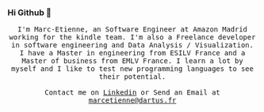 ### Hi Github 👋

<p align="center">
  <samp>
I'm Marc-Etienne, an Software Engineer at Amazon Madrid working for the kindle team. I'm also a Freelance developer in software engineering and Data Analysis / Visualization.
I have a Master in engineering from ESILV France and a Master of business from EMLV France.
I learn a lot by myself and I like to test new programming languages ​​to see their potential.  
     <br><br>Contact me on <a href="https://www.linkedin.com/in/marcetiennedartus/">Linkedin</a> or Send an Email at <a href="mailto:marcetienne@dartus.fr">marcetienne@dartus.fr</a>
  </samp>
</p>

<!--
**medartus/medartus** is a ✨ _special_ ✨ repository because its `README.md` (this file) appears on your GitHub profile.

Here are some ideas to get you started:

- 🔭 I’m currently working on ...
- 🌱 I’m currently learning ...
- 👯 I’m looking to collaborate on ...
- 🤔 I’m looking for help with ...
- 💬 Ask me about ...
- 📫 How to reach me: ...
- 😄 Pronouns: ...
- ⚡ Fun fact: ...
-->
